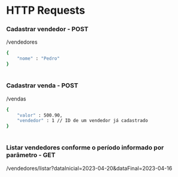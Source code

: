 # HTTP Requests
### Cadastrar vendedor - POST
/vendedores
```sh
{
    "nome" : "Pedro"
}
```
#
### Cadastrar venda - POST
/vendas
```sh
{
    "valor" : 500.90,
    "vendedor" : 1 // ID de um vendedor já cadastrado
}
```
#
### Listar vendedores conforme o período informado por parâmetro - GET
/vendedores/listar?dataInicial=2023-04-20&dataFinal=2023-04-16
